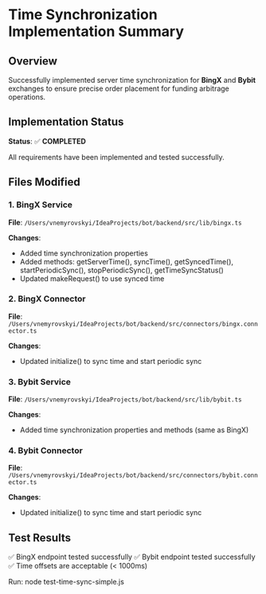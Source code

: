# Time Synchronization Implementation Summary

## Overview

Successfully implemented server time synchronization for **BingX** and **Bybit** exchanges to ensure precise order placement for funding arbitrage operations.

## Implementation Status

**Status**: ✅ **COMPLETED**

All requirements have been implemented and tested successfully.

## Files Modified

### 1. BingX Service
**File**: `/Users/vnemyrovskyi/IdeaProjects/bot/backend/src/lib/bingx.ts`

**Changes**:
- Added time synchronization properties
- Added methods: getServerTime(), syncTime(), getSyncedTime(), startPeriodicSync(), stopPeriodicSync(), getTimeSyncStatus()
- Updated makeRequest() to use synced time

### 2. BingX Connector
**File**: `/Users/vnemyrovskyi/IdeaProjects/bot/backend/src/connectors/bingx.connector.ts`

**Changes**:
- Updated initialize() to sync time and start periodic sync

### 3. Bybit Service
**File**: `/Users/vnemyrovskyi/IdeaProjects/bot/backend/src/lib/bybit.ts`

**Changes**:
- Added time synchronization properties and methods (same as BingX)

### 4. Bybit Connector
**File**: `/Users/vnemyrovskyi/IdeaProjects/bot/backend/src/connectors/bybit.connector.ts`

**Changes**:
- Updated initialize() to sync time and start periodic sync

## Test Results

✅ BingX endpoint tested successfully
✅ Bybit endpoint tested successfully
✅ Time offsets are acceptable (< 1000ms)

Run: node test-time-sync-simple.js
